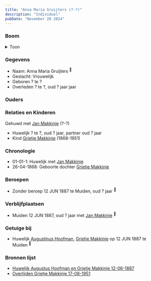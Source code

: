 ```yaml
---
title: "Anna Maria Gruijters (?-?)"
description: "Individual"
pubDate: "November 20 2024"
---
```


### Boom
<details><summary>Toon</summary>

![test](https://www.plantuml.com/plantuml/svg/hP9DQy9048Rl-oi6FVGa9ARQLCIlOgG5GKhRgsooKrspsPMT3H8a_xrR3Ihqq1vwMsRcdUUTcPsGuzQLXMAKIxtdbXUGyYpVM5DgyMIKiU0ir-HJg1tRIe6GIPifFB-nsBiA2YnIj7GEaKEBnbLxP3TTCyM9uCW0O6QiGFksbLckaMWuBBZKen54h6Ri3bOd535sbhIcMdDOSYivB6mfTxuzjO0JF0T16D_3HTzEPlDe7dd8yLEY4ZKC1obFgtLgd5Cu6C4OnZSvoakbrboBTMODKMgycwQelj1VkFRmtC-nmoir0cZFewINpFw7ri26WmCA8VNcEt6Y9K4GzBlGLdApTHKgPGwUU14ih4ItmnyEWo26F-oZsuVfwXN2k1_3ilJ7qxyR3XzW-hw0yB4NmWSgyfgQDQVeT1h3hDdIDT0CqcdSCJP1BVp7-m80)
</details>

### Gegevens
- Naam: Anna Maria Gruijters <sup><a href="../s00006/" style="text-decoration:none" title="Huwelijk Augustus Hoofman en Grietje Makkinje 12-06-1887">:link:</a></sup>
- Geslacht: Vrouwelijk
- Geboren ? te ? 
- Overleden ? te ?, oud ? jaar jaar 

### Ouders

### Relaties en Kinderen

Gehuwd met [Jan Makkinje](../i00183/) (?-?) 
- Huwelijk ? te ?, oud ? jaar, partner oud ? jaar 
- Kind [Grietje Makkinje](../i00008/) (1868-1951)

### Chronologie
- 01-01-1: Huwelijk met [Jan Makkinje](../i00183/)
- 26-04-1868: Geboorte dochter [Grietje Makkinje](../i00008/)

### Beroepen
- Zonder beroep 12 JUN 1887 te Muiden, oud ? jaar <sup><a href="../s00006/" style="text-decoration:none" title="Huwelijk Augustus Hoofman en Grietje Makkinje 12-06-1887">:link:</a></sup>

### Verblijfplaatsen
- Muiden  12 JUN 1887, oud ? jaar met [Jan Makkinje](../i00183/) <sup><a href="../s00006/" style="text-decoration:none" title="Huwelijk Augustus Hoofman en Grietje Makkinje 12-06-1887">:link:</a></sup>

### Getuige bij
- Huwelijk [Augustinus Hoofman](../i00007/), [Grietje Makkinje](../i00008/) op 12 JUN 1887 te Muiden <sup><a href="../s00006/" style="text-decoration:none" title="Huwelijk Augustus Hoofman en Grietje Makkinje 12-06-1887">:link:</a></sup>

### Bronnen lijst
- [Huwelijk Augustus Hoofman en Grietje Makkinje 12-06-1887](../s00006/)
- [Overlijden Grietje Makkinje 17-08-1951](../s00014/)